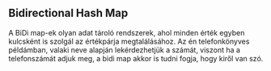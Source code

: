 ## Bidirectional Hash Map
A BiDi map-ek olyan adat tároló rendszerek, ahol minden érték egyben kulcsként is szolgál az értékpárja megtalálásához. Az én telefonkönyves példámban, valaki neve alapján lekérdezhetjük a számát, viszont ha a telefonszámát adjuk meg, a bidi map akkor is tudni fogja, hogy kiről van szó.
